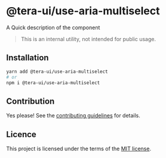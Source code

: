# @tera-ui/use-aria-multiselect

A Quick description of the component

> This is an internal utility, not intended for public usage.

## Installation

```sh
yarn add @tera-ui/use-aria-multiselect
# or
npm i @tera-ui/use-aria-multiselect
```

## Contribution

Yes please! See the
[contributing guidelines](https://github.com/hieumau12/tera-ui/blob/master/CONTRIBUTING.md)
for details.

## Licence

This project is licensed under the terms of the
[MIT license](https://github.com/hieumau12/tera-ui/blob/master/LICENSE).
